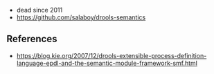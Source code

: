 
- dead since 2011
- https://github.com/salaboy/drools-semantics

## References

- https://blog.kie.org/2007/12/drools-extensible-process-definition-language-epdl-and-the-semantic-module-framework-smf.html